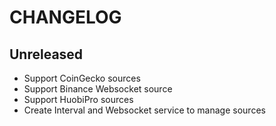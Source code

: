 # CHANGELOG

## Unreleased

- Support CoinGecko sources
- Support Binance Websocket source
- Support HuobiPro sources
- Create Interval and Websocket service to manage sources
